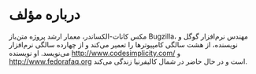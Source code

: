 # درباره مؤلف

مکس کانات-الکساندر، معمار ارشد پروژه متن‌باز Bugzilla، مهندس نرم‌افزار گوگل و نویسنده، از هشت سالگی کامپیوترها را تعمیر می‌کند و از چهارده سالگی نرم‌افزار می‌نویسد. 
او نویسنده http://www.codesimplicity.com/ و http://www.fedorafaq.org است و در حال حاضر در شمال کالیفرنیا زندگی می‌کند.
